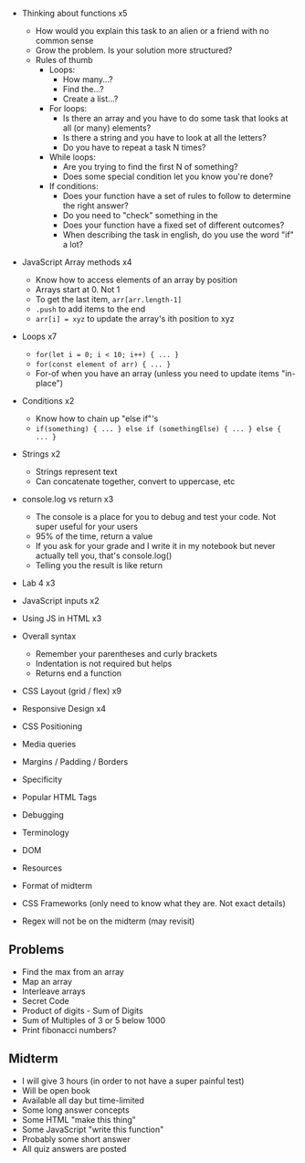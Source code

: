- Thinking about functions x5
    - How would you explain this task to an alien or a friend with no common sense
    - Grow the problem. Is your solution more structured?
    - Rules of thumb
        - Loops:
            - How many...?
            - Find the...?
            - Create a list...?
        - For loops:
            - Is there an array and you have to do some task that looks at all (or many) elements?
            - Is there a string and you have to look at all the letters?
            - Do you have to repeat a task N times?
        - While loops:
            - Are you trying to find the first N of something?
            - Does some special condition let you know you're done?
        - If conditions:
            - Does your function have a set of rules to follow to determine the right answer?
            - Do you need to "check" something in the
            - Does your function have a fixed set of different outcomes?
            - When describing the task in english, do you use the word "if" a lot?
- JavaScript Array methods x4
    - Know how to access elements of an array by position
    - Arrays start at 0. Not 1
    - To get the last item, `arr[arr.length-1]`
    - `.push` to add items to the end
    - `arr[i] = xyz` to update the array's ith position to xyz
- Loops x7
    - `for(let i = 0; i < 10; i++) { ... }`
    - `for(const element of arr) { ... }`
    - For-of when you have an array (unless you need to update items "in-place")
- Conditions x2
    - Know how to chain up "else if"'s
    - `if(something) { ... } else if (somethingElse) { ... } else { ... }`
- Strings x2
    - Strings represent text
    - Can concatenate together, convert to uppercase, etc
- console.log vs return x3
    - The console is a place for you to debug and test your code. Not super useful for your users
    - 95% of the time, return a value
    - If you ask for your grade and I write it in my notebook but never actually tell you, that's console.log()
    - Telling you the result is like return
- Lab 4 x3
- JavaScript inputs x2
- Using JS in HTML x3
- Overall syntax
    - Remember your parentheses and curly brackets
    - Indentation is not required but helps
    - Returns end a function

- CSS Layout (grid / flex) x9
- Responsive Design x4
- CSS Positioning
- Media queries
- Margins / Padding / Borders
- Specificity

- Popular HTML Tags
- Debugging
- Terminology
- DOM
- Resources
- Format of midterm


- CSS Frameworks (only need to know what they are. Not exact details)
- Regex will not be on the midterm (may revisit)


## Problems
- Find the max from an array
- Map an array
- Interleave arrays
- Secret Code
- Product of digits - Sum of Digits
- Sum of Multiples of 3 or 5 below 1000
- Print fibonacci numbers?

## Midterm
- I will give 3 hours (in order to not have a super painful test)
- Will be open book
- Available all day but time-limited
- Some long answer concepts
- Some HTML "make this thing"
- Some JavaScript "write this function"
- Probably some short answer
- All quiz answers are posted